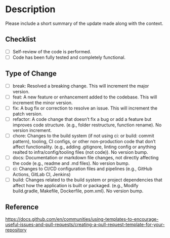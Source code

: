 # Description
Please include a short summary of the update made along with the context.

## Checklist
- [ ] Self-review of the code is performed.
- [ ] Code has been fully tested and completely functional.

## Type of Change
- [ ] break: Resolved a breaking change. This will increment the major version.
- [ ] feat: A new feature or enhancement added to the codebase. This will increment the minor version.
- [ ] fix: A bug fix or correction to resolve an issue. This will increment the patch version.
- [ ] refactor: A code change that doesn’t fix a bug or add a feature but improves code structure. (e.g., folder restructure, function rename). No version increment.
- [ ] chore: Changes to the build system (if not using ci: or build: commit pattern), tooling, CI configs, or other non-production code that don’t affect functionality. (e.g., adding .gitignore, linting config or anything realted to infra/config/tooling files (not code)). No version bump.
- [ ] docs: Documentation or markdown file changes, not directly affecting the code (e.g., readme and .md files). No version bump.
- [ ] ci: Changes to CI/CD configuration files and pipelines (e.g., GitHub Actions, GitLab CI, Jenkins)
- [ ] build: Changes related to the build system or project dependencies that affect how the application is built or packaged. (e.g., Modify build.gradle, Makefile, Dockerfile, pom.xml). No version bump.

## Reference
https://docs.github.com/en/communities/using-templates-to-encourage-useful-issues-and-pull-requests/creating-a-pull-request-template-for-your-repository
